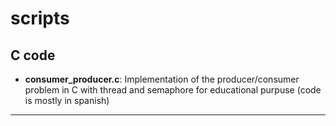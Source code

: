 # scripts

## C code

- **consumer_producer.c**: Implementation of the producer/consumer problem in C with thread and semaphore for educational purpuse (code is mostly in spanish)
-----

